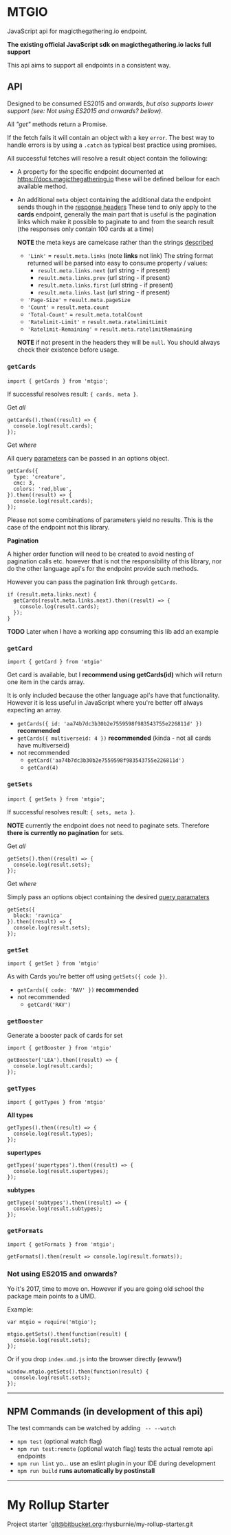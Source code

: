 # MTGIO

JavaScript api for magicthegathering.io endpoint.

**The existing official JavaScript sdk on magicthegathering.io lacks full support**

This api aims to support all endpoints in a consistent way.

## API

Designed to be consumed ES2015 and onwards, _but also supports lower support (see: Not using ES2015 and onwards? bellow)_.

All _"get"_ methods return a Promise.

If the fetch fails it will contain an object with a key `error`.
The best way to handle errors is by using a `.catch` as typical best practice using promises.

All successful fetches will resolve a result object contain the following:

* A property for the specific endpoint documented at https://docs.magicthegathering.io
  these will be defined bellow for each available method.
* An additional `meta` object containing the additional data the endpoint sends though in the [response headers](https://docs.magicthegathering.io/?javascript#headers)
  These tend to only apply to the **cards** endpoint, generally the main part
  that is useful is the pagination links which make it possible to paginate
  to and from the search result (the responses only contain 100 cards at a time)

  **NOTE** the meta keys are camelcase rather than the strings [described](https://docs.magicthegathering.io/?javascript#headers)

  * `'Link'` = `result.meta.links` (note **links** not link)
    The string format returned will be parsed into easy to
    consume property / values:
    * `result.meta.links.next` (url string - if present)
    * `result.meta.links.prev` (url string - if present)
    * `result.meta.links.first` (url string - if present)
    * `result.meta.links.last` (url string - if present)
  * `'Page-Size'` = `result.meta.pageSize`
  * `'Count'` = `result.meta.count`
  * `'Total-Count'` = `result.meta.totalCount`
  * `'Ratelimit-Limit'` = `result.meta.ratelimitLimit`
  * `'Ratelimit-Remaining'` = `result.meta.ratelimitRemaining`

  **NOTE** if not present in the headers they will be `null`.
  You should always check their existence before usage.



### `getCards`

`import { getCards } from 'mtgio'`;

If successful resolves result: `{ cards, meta }`.

Get _all_

```
getCards().then((result) => {
  console.log(result.cards);
});
```

Get _where_

All query [parameters](https://docs.magicthegathering.io/?python#get-all-cards) can be passed in an options object.

```
getCards({
  type: 'creature',
  cmc: 3,
  colors: 'red,blue',
}).then((result) => {
  console.log(result.cards);
});
```

Please not some combinations of parameters yield no results.
This is the case of the endpoint not this library.

**Pagination**

A higher order function will need to be created to avoid nesting
of pagination calls etc. however that is not the responsibility
of this library, nor do the other language api's for the endpoint
provide such methods.

However you can pass the pagination link through `getCards`.

```
if (result.meta.links.next) {
  getCards(result.meta.links.next).then((result) => {
    console.log(result.cards);
  });
}
```

**TODO** Later when I have a working app consuming this lib add an example

### `getCard`

`import { getCard } from 'mtgio'`

Get card is available, but I **recommend using getCards(id)** which will return
one item in the cards array.

It is only included because the other language api's have that functionality.
However it is less useful in JavaScript where you're better off always expecting an array.

* `getCards({ id: 'aa74b7dc3b30b2e7559598f983543755e226811d' })` **recommended**
* `getCards({ multiverseid: 4 })` **recommended** (kinda - not all cards have multiverseid)
* not recommended
  * `getCard('aa74b7dc3b30b2e7559598f983543755e226811d')`
  * `getCard(4)`

### `getSets`

`import { getSets } from 'mtgio'`;

If successful resolves result: `{ sets, meta }`.

**NOTE** currently the endpoint does not need to paginate sets.
Therefore **there is currently no pagination** for sets.

Get _all_

```
getSets().then((result) => {
  console.log(result.sets);
});
```

Get _where_

Simply pass an options object containing the desired [query paramaters](https://docs.magicthegathering.io/?python#sets)

```
getSets({
  block: 'ravnica'
}).then((result) => {
  console.log(result.sets);
});
```

### `getSet`

`import { getSet } from 'mtgio'`

As with Cards you're better off using `getSets({ code })`.

* `getCards({ code: 'RAV' })` **recommended**
* not recommended
  * `getCard('RAV')`

### `getBooster`

Generate a booster pack of cards for set

```
import { getBooster } from 'mtgio'

getBooster('LEA').then((result) => {
  console.log(result.cards);
});
```

### `getTypes`

`import { getTypes } from 'mtgio'`

**All types**

```
getTypes().then((result) => {
  console.log(result.types);
});
```

**supertypes**

```
getTypes('supertypes').then((result) => {
  console.log(result.supertypes);
});
```

**subtypes**

```
getTypes('subtypes').then((result) => {
  console.log(result.subtypes);
});
```

### `getFormats`

```
import { getFormats } from 'mtgio';

getFormats().then(result => console.log(result.formats));
```

### Not using ES2015 and onwards?

Yo it's 2017, time to move on. However if you are going old school
the package main points to a UMD.

Example:

```
var mtgio = require('mtgio');

mtgio.getSets().then(function(result) {
  console.log(result.sets);
});
```
Or if you drop `index.umd.js` into the browser directly (ewww!)

```
window.mtgio.getSets().then(function(result) {
  console.log(result.sets);
});
```

---

## NPM Commands (in development of this api)

The test commands can be watched by adding ` -- --watch`

* `npm test` (optional watch flag)
* `npm run test:remote` (optional watch flag)
  tests the actual remote api endpoints
* `npm run lint`
  yo... use an eslint plugin in your IDE during development
* `npm run build`
   **runs automatically by postinstall**

---

# My Rollup Starter

Project starter `git@bitbucket.org:rhysburnie/my-rollup-starter.git
